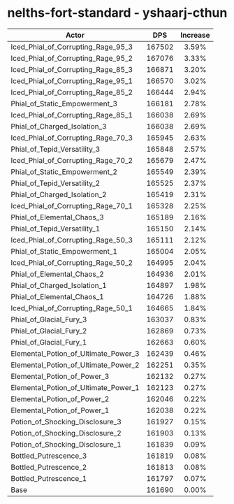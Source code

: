 # nelths-fort-standard - yshaarj-cthun
| Actor | DPS | Increase |
|---|:---:|:---:|
|Iced_Phial_of_Corrupting_Rage_95_3|167502|3.59%|
|Iced_Phial_of_Corrupting_Rage_95_2|167076|3.33%|
|Iced_Phial_of_Corrupting_Rage_85_3|166871|3.20%|
|Iced_Phial_of_Corrupting_Rage_95_1|166570|3.02%|
|Iced_Phial_of_Corrupting_Rage_85_2|166444|2.94%|
|Phial_of_Static_Empowerment_3|166181|2.78%|
|Iced_Phial_of_Corrupting_Rage_85_1|166038|2.69%|
|Phial_of_Charged_Isolation_3|166038|2.69%|
|Iced_Phial_of_Corrupting_Rage_70_3|165945|2.63%|
|Phial_of_Tepid_Versatility_3|165848|2.57%|
|Iced_Phial_of_Corrupting_Rage_70_2|165679|2.47%|
|Phial_of_Static_Empowerment_2|165549|2.39%|
|Phial_of_Tepid_Versatility_2|165525|2.37%|
|Phial_of_Charged_Isolation_2|165419|2.31%|
|Iced_Phial_of_Corrupting_Rage_70_1|165328|2.25%|
|Phial_of_Elemental_Chaos_3|165189|2.16%|
|Phial_of_Tepid_Versatility_1|165150|2.14%|
|Iced_Phial_of_Corrupting_Rage_50_3|165111|2.12%|
|Phial_of_Static_Empowerment_1|165004|2.05%|
|Iced_Phial_of_Corrupting_Rage_50_2|164995|2.04%|
|Phial_of_Elemental_Chaos_2|164936|2.01%|
|Phial_of_Charged_Isolation_1|164897|1.98%|
|Phial_of_Elemental_Chaos_1|164726|1.88%|
|Iced_Phial_of_Corrupting_Rage_50_1|164665|1.84%|
|Phial_of_Glacial_Fury_3|163037|0.83%|
|Phial_of_Glacial_Fury_2|162869|0.73%|
|Phial_of_Glacial_Fury_1|162663|0.60%|
|Elemental_Potion_of_Ultimate_Power_3|162439|0.46%|
|Elemental_Potion_of_Ultimate_Power_2|162251|0.35%|
|Elemental_Potion_of_Power_3|162132|0.27%|
|Elemental_Potion_of_Ultimate_Power_1|162123|0.27%|
|Elemental_Potion_of_Power_2|162046|0.22%|
|Elemental_Potion_of_Power_1|162038|0.22%|
|Potion_of_Shocking_Disclosure_3|161927|0.15%|
|Potion_of_Shocking_Disclosure_2|161903|0.13%|
|Potion_of_Shocking_Disclosure_1|161839|0.09%|
|Bottled_Putrescence_3|161819|0.08%|
|Bottled_Putrescence_2|161813|0.08%|
|Bottled_Putrescence_1|161797|0.07%|
|Base|161690|0.00%|
